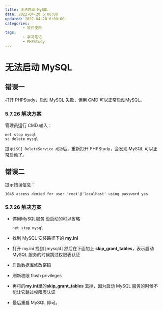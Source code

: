 ```yaml
---
title: 无法启动 MySQL
date: 2022-04-20 6:00:00
updated: 2022-04-20 6:00:00
categories:
        - 软件使用
tags:
        - 学习笔记
        - PHPStudy
---
```


# 无法启动 MySQL

## 错误一

打开 PHPStudy，启动 MySQL 失败，但用 CMD 可以正常启动MySQL。

### 5.7.26 解决方案

管理员运行 CMD 输入：

```
net stop mysql
sc delete mysql
```

提示`[SC] DeleteService 成功`后，重新打开 PHPStudy，会发现 MySQL 可以正常启动了。

## 错误二

提示错误信息：

```
1045 access denied for user 'root'@'localhost' using password yes
```

### 5.7.26 解决方案

- 停用MySQL服务  没启动的可以省略

  ```sh
  net stop mysql 
  ```

- 找到 MySQL  安装路径下的 **my.ini**

- 打开 my.ini  找到  [mysqld]  然后在下面加上 **skip_grant_tables**，表示启动 MySQL 服务的时候跳过权限表认证

- 启动数据库修改密码

- 刷新权限 flush privileges

- 再将的**my.ini**里的**skip_grant_tables** 去掉，因为启动 MySQL 服务的时候不能让它跳过权限表认证 

- 最后重启 MySQL 即可。
